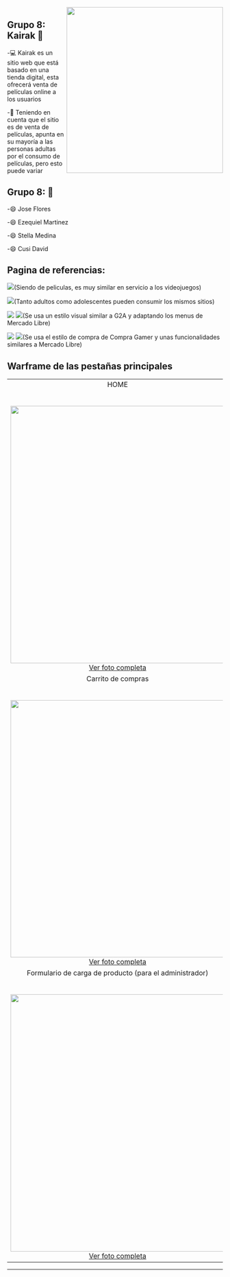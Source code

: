<img align="right" width="365" height="387" src="https://i.ibb.co/6sDHGbb/kairak-logo.png">
                                                                                   
## Grupo 8: Kairak :wave:

-:computer: Kairak es un sitio web que está basado en una tienda digital, esta ofrecerá venta de películas online a los usuarios 

-:blue_book: Teniendo en cuenta que el sitio es de venta de películas, apunta en su mayoría a las personas adultas por el consumo de películas, pero esto puede variar 

## Grupo 8: :man:

-:smile: Jose Flores

-:smile: Ezequiel Martinez

-:smile: Stella Medina

-:smile: Cusi David

## Pagina de referencias:
[![](https://img.shields.io/badge/Por_los_productos_o_servicios_que_ofrecen-G2A-red)](https://www.g2a.com/)(Siendo de peliculas, es muy similar en servicio a los videojuegos)

[![](https://img.shields.io/badge/Por_los_clientes_los_que_apuntan-G2A-red)](https://www.g2a.com/)(Tanto adultos como adolescentes pueden consumir los mismos sitios)

[![](https://img.shields.io/badge/Por_la_estética_que_presentan-Mercado_Libre-yellow)](https://www.mercadolibre.com.ar/gz/cart)
[![](https://img.shields.io/badge/Tambien-G2A-red)](https://www.g2a.com/)(Se usa un estilo visual similar a G2A y adaptando los menus de Mercado Libre)

[![](https://img.shields.io/badge/Por_las_funcionalidades_implementada-Compra_gramer-orange)](https://compragamer.com/index.php?seccion=3&cate=30&nro_max=40)
[![](https://img.shields.io/badge/Tambien-Mercado_Libre-yellow)](https://www.mercadolibre.com.ar/gz/cart)(Se usa el estilo de compra de Compra Gamer y unas funcionalidades similares a Mercado Libre)

## Warframe de las pestañas principales
<table>
  <tbody>
    <tr valign="top">
      <td width="25%" align="center">
        <span>HOME</span><br><br><br>
        <img height="600px" width="500px" src="https://i.ibb.co/y5Dzbhz/0001.jpg">
        <a href="https://i.ibb.co/y5Dzbhz/0001.jpg">Ver foto completa</a>
      </td>
      <td width="25%" align="center">
        <span>Detalle de producto</span><br><br><br>
        <img height="600px" width="500px" src="https://i.ibb.co/hXNrfQs/0002.jpg">
        <a href="https://i.ibb.co/hXNrfQs/0002.jpg">Ver foto completa</a>
      </td>
    </tr>
    <tr valign="top">
      <td width="25%" align="center">
      <span>Carrito de compras</span><br><br><br>
        <img height="600px" width="500px" src="https://i.ibb.co/Sx47W1c/0003.jpg">
        <a href="https://i.ibb.co/Sx47W1c/0003.jpg">Ver foto completa</a>
        </td>
      <td width="25%" align="center">
      <span>Formulario de registro</span><br><br><br>
        <img height="600px" width="500px" src="https://i.ibb.co/Jj2t5fG/0004.jpg">
        <a href="https://i.ibb.co/Jj2t5fG/0004.jpg">Ver foto completa</a>
        </td>
    </tr>
    <tr valign="top">
      <td width="25%" align="center">
        <span>Formulario de carga de producto (para el administrador)</span><br><br><br>
        <img height="600px" width="500px" src="https://i.ibb.co/qBmgqNx/0005.jpg">
        <a href="https://i.ibb.co/qBmgqNx/0005.jpg">Ver foto completa</a>
      </td>
    </tr>
  </tbody>
</table>

---

